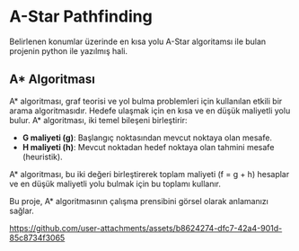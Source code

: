 # A-Star Pathfinding

Belirlenen konumlar üzerinde en kısa yolu A-Star algoritamsı ile bulan projenin python ile yazılmış hali.

## A* Algoritması

A* algoritması, graf teorisi ve yol bulma problemleri için kullanılan etkili bir arama algoritmasıdır. Hedefe ulaşmak için en kısa ve en düşük maliyetli yolu bulur. A* algoritması, iki temel bileşeni birleştirir:

- **G maliyeti (g)**: Başlangıç noktasından mevcut noktaya olan mesafe.
- **H maliyeti (h)**: Mevcut noktadan hedef noktaya olan tahmini mesafe (heuristik).

A* algoritması, bu iki değeri birleştirerek toplam maliyeti (f = g + h) hesaplar ve en düşük maliyetli yolu bulmak için bu toplamı kullanır.

Bu proje, A* algoritmasının çalışma prensibini görsel olarak anlamanızı sağlar.


https://github.com/user-attachments/assets/b8624274-dfc7-42a4-901d-85c8734f3065

